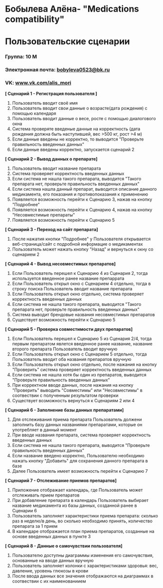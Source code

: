 # Бобылева Алёна- "Medications compatibility"
# Пользовательские сценарии

### Группа: 10  М
### Электронная почта: bobyleva0523@bk.ru
### VK: www.vk.com/alis_mori

**[ Сценарий 1 - Регистрация пользователя ]**
1. Пользователь вводит своё имя
2. Пользователь вводит свои данные о возрасте(дата рождения) с помощью календаря
3. Пользователь вводит данные о весе, росте с помощью диалогового окна
4. Система проверяте введеные данные на корректность (дата рождения должна быть наступившей, вес >500 кг, рост >4 м)
5. Если данные введены не корректно, то выводится "Проверьте правильность введенных данных"
6. Если данные введены корректно, запускается сценарий 2

**[ Сценарий 2 - Вывод данных о препарате]**
1. Пользователь вводит название препарата
2. Система проверяет корректность введенных данных
3. Если система не нашла такого препарата, выводится "Такого препарата нет, проверьте правильность введенных данных"
4. Если система нашла данный препарат, выводится описание данного медикамента, его показания и противопоказания к применению
5. Появляется возможность перейти к Сценарию 3, нажав на кнопку "Подробнее"
6. Появляется возможность перейти к Сценарию 4, нажав на кнопку "Несовместимые препараты"
7. Появляется возможность перейти к Сценарию 5

**[ Сценарий 3 - Переход на сайт препарата]**
1. После нажатия кнопки "Подробнее" у Пользователя открывается веб-страница/сайт с подробной информацие о медикаментах
2. Пользователь может нажать кнопку "Назад" и вернуться к окну со сценарием 2

**[ Сценарий 4 - Вывод несовместимых препаратов]**
1. Если Пользователь перешел к Сценарию 4 из Сценария 2, тогда используется введенное ранее название препаррата
2. Если Пользователь открыл окно с Сценарием 4 отдельно, тогда в строку поиска Пользователь вводит название препарата
3. Если Пользователь открыл окно отдельно, система проверяет корректность введенных данных
4. Если система не нашла такого препарата, выводится "Такого препарата нет, проверьте правильность введенных данных"
5. Система выводит брендовые названия несовместимых препаратов
6. Существует возможность перейти к Сценарию 5

**[ Сценарий 5 - Проверка совместимости двух препаратов]**
1. Если Пользователь перешел к Сценарию 5 из Сценария 2/4, тогда первым препаратом явлется введенное ранее название, название второго препарата Пользователь вводит вручную
2. Если Пользователь открыл окно с Сценарием 5 отдельно, тогда Пользователь вводит оба названия препаратов вручную
2. Если Пользователь открыл окно отдельно, после нажания на кнопку "Проверить" система проверяет корректность введенных данных
3. Если система не нашла хотя бы один из препаратов, выводится "Проверьте правильность введенных данных"
4. При корректном вводе данных, после нажания на кнопку "Проверить" выводить "Совместимы" или "Несовместимы" в соотвествии с полученным результатом проверки
5. Существует возможность вернуться к Сценариям 2 или 4

**[ Сценарий 6 - Заполнение базы данных препаратами]**
1. Для отслеживания приема препарата Пользователь должени заполнить базу данных названиями препаратами, которые он употребляет в данный момент
2. При вводе названия препарата, система проверяет корректность введенных данных
3. Если система не нашла такого препарата, выводится "Проверьте правильность введенных данных"
4. Если название введено корректно, Пользователю необходимо нажать кнопку "Добавить" для сохранения данного препарата в базе
5. Далее Пользователь имеет возможность перейти к Сценарию 7 

**[ Сценарий 7 - Отслеживание приемов препаратов]**
1. Приложение отображает календарь, где Пользователь может отслеживать прием препаратов
2. При добавление препарата в календарь Пользователь выбирает название медикамента из базы данных, созданной ранее в Сценарии 6
3. Пользователь заполняет характеристики приема препарата: сколько раз в неделю/в день, во сколько необходимо принять, количество препарата за 1 прием
4. В календаре отображается план приема препаратов, созданные на основе введенных данных в пункте 3 


**[ Сценарий 8 - Данные о самочувствии пользователя]**
1. Пользователю доступны диаграммы изменения его самочувствия, основанные на вводе данных вручную
2. Пользователь заполняет колонки с характеристиками здоровья: вес, давление, уровень глюкозы в крови
3. После ввода данных все значения отображаются на диаграммах в соотвествии с их наименованиием




